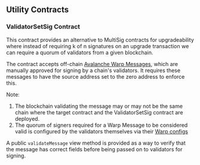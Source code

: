 ## Utility Contracts

### ValidatorSetSig Contract

This contract provides an alternative to MultiSig contracts for upgradeability where instead of requiring k of n signatures on an upgrade transaction we can require a quorum of validators from a given blockchain.

The contract accepts off-chain [Avalanche Warp Messages](https://docs.avax.network/build/cross-chain/awm/overview), which are manually approved for signing  by a chain's validators. It requires these messages to have the source address set to the zero address to enforce this. 

Note:
1. The blockchain validating the message may or may not be the same chain where the target contract and the ValidatorSetSig contract are deployed.
2. The quorum of signers required for a Warp Message to be considered valid is configured by the validators themselves via their [Warp configs](https://github.com/ava-labs/subnet-evm/issues/729)

A public `validateMessage` view method is provided as a way to verify that the message has correct fields before being passed on to validators for signing.
